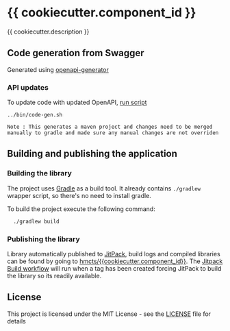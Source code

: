 # {{ cookiecutter.component_id }}


{{ cookiecutter.description }}

## Code generation from Swagger

Generated using [openapi-generator](https://github.com/OpenAPITools/openapi-generator)

### API updates

To update code with updated OpenAPI, [run script](./bin/code-gen.sh)

```
../bin/code-gen.sh
```

`Note : This generates a maven project and changes need to be merged manually to gradle and made sure any manual changes are not overriden`

## Building and publishing the application

### Building the library

The project uses [Gradle](https://gradle.org) as a build tool. It already contains
`./gradlew` wrapper script, so there's no need to install gradle.

To build the project execute the following command:

```bash
  ./gradlew build
```

### Publishing the library

Library automatically published to [JitPack](https://jitpack.io/#hmcts/{{cookiecutter.component_id}), build logs and compiled libraries can be found by going to [hmcts/{{cookiecutter.component_id}}](https://jitpack.io/com/github/hmcts/{{cookiecutter.component_id}}). The [Jitpack Build workflow](.github/workflows/jitpack_build.yml) will run when a tag has been created forcing JitPack to build the library so its readily available.

## License

This project is licensed under the MIT License - see the [LICENSE](LICENSE) file for details
